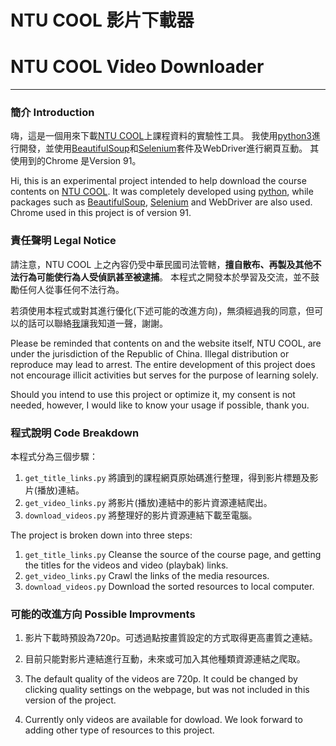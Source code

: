 # NTU COOL 影片下載器
# NTU COOL Video Downloader
---------------------------------------------------------------


### 簡介 Introduction
嗨，這是一個用來下載[NTU COOL](https://cool.ntu.edu.tw)上課程資料的實驗性工具。
我使用[python3](https://python.org)進行開發，並使用[BeautifulSoup](https://code.launchpad.net/beautifulsoup/)和[Selenium](https://www.selenium.dev/)套件及WebDriver進行網頁互動。
其使用到的Chrome 是Version 91。

Hi, this is an experimental project intended to help download the course contents on [NTU COOL](https://cool.ntu.edu.tw).
It was completely developed using [python](https://python.org), while packages such as [BeautifulSoup](https://code.launchpad.net/beautifulsoup/),  [Selenium](https://www.selenium.dev/) and WebDriver are also used.
Chrome used in this project is of version 91.

### 責任聲明 Legal Notice
請注意，NTU COOL 上之內容仍受中華民國司法管轄，**擅自散布、再製及其他不法行為可能使行為人受偵訊甚至被逮捕**。
本程式之開發本於學習及交流，並不鼓勵任何人從事任何不法行為。

若須使用本程式或對其進行優化(下述可能的改進方向)，無須經過我的同意，但可以的話可以聯絡[我](https://github.com/github-mod)讓我知道一聲，謝謝。

Please be reminded that contents on and the website itself, NTU COOL, are under the jurisdiction of the Republic of China.
Illegal distribution or reproduce may lead to arrest. The entire development of this project does not encourage illicit activities but serves for the purpose of learning solely.

Should you intend to use this project or optimize it, my consent is not needed, however, I would like to know your usage if possible, thank you.

### 程式說明 Code Breakdown

本程式分為三個步驟：
1. `get_title_links.py` 將讀到的課程網頁原始碼進行整理，得到影片標題及影片(播放)連結。
2. `get_video_links.py` 將影片(播放)連結中的影片資源連結爬出。
3. `download_videos.py` 將整理好的影片資源連結下載至電腦。

The project is broken down into three steps:
1. `get_title_links.py` Cleanse the source of the course page, and getting the titles for the videos and video (playbak) links.
2. `get_video_links.py` Crawl the links of the media resources.
3. `download_videos.py` Download the sorted resources to local computer.


### 可能的改進方向 Possible Improvments

1. 影片下載時預設為720p。可透過點按畫質設定的方式取得更高畫質之連結。
2. 目前只能對影片連結進行互動，未來或可加入其他種類資源連結之爬取。


1. The default quality of the videos are 720p. It could be changed by clicking quality settings on the webpage, but was not included in this version of the project.
2. Currently only videos are available for dowload. We look forward to adding other type of resources to this project.
